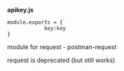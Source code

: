 **apikey.js**

    module.exports = {
    			key:key
    }


module for request - postman-request

  

request is deprecated (but still works)
